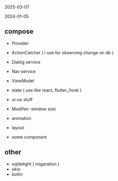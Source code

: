 

2025-03-07

2024-01-05



## compose
- Provider
- ActionCatcher ( i use for observing change on db )
- Dialog service
- Nav service
- ViewModel
- state ( use like react, flutter_hook )
- ui-ux stuff
- Modifier: window size

- animation
- layout
- some component



## other
- sqldelight ( migaration )
- okio
- kotlin

